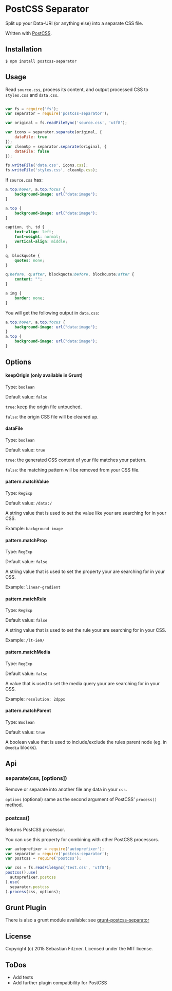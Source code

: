 PostCSS Separator
============

Split up your Data-URI (or anything else) into a separate CSS file.

Written with [PostCSS](https://github.com/postcss).


## Installation

`$ npm install postcss-separator`

## Usage

Read `source.css`, process its content, and output processed CSS to `styles.css` and `data.css`.

``` js

var fs = require('fs');
var separator = require('postcss-separator');

var original = fs.readFileSync('source.css', 'utf8');

var icons = separator.separate(original, {
	dataFile: true
});
var cleanUp = separator.separate(original, {
	dataFile: false
});

fs.writeFile('data.css', icons.css);
fs.writeFile('styles.css', cleanUp.css);

```

If `source.css` has:

```css
a.top:hover, a.top:focus {
	background-image: url("data:image");
}

a.top {
	background-image: url("data:image");
}

caption, th, td {
	text-align: left;
	font-weight: normal;
	vertical-align: middle;
}

q, blockquote {
	quotes: none;
}

q:before, q:after, blockquote:before, blockquote:after {
	content: "";
}

a img {
	border: none;
}
```

You will get the following output in `data.css`:

```css
a.top:hover, a.top:focus {
	background-image: url("data:image");
}
a.top {
	background-image: url("data:image");
}
```

## Options

#### keepOrigin (only available in Grunt)

Type: `boolean`

Default value: `false`

`true`: keep the origin file untouched.

`false`: the origin CSS file will be cleaned up.

#### dataFile

Type: `boolean`

Default value: `true`

`true`: the generated CSS content of your file matches your pattern.

`false`: the matching pattern will be removed from your CSS file. 

#### pattern.matchValue

Type: `RegExp`

Default value: `/data:/`

A string value that is used to set the value like your are searching for in your CSS.

Example: `background-image`

#### pattern.matchProp

Type: `RegExp`

Default value: `false`

A string value that is used to set the property your are searching for in your CSS.

Example: `linear-gradient`

#### pattern.matchRule

Type: `RegExp`

Default value: `false`

A string value that is used to set the rule your are searching for in your CSS.

Example: `/lt-ie9/`

#### pattern.matchMedia

Type: `RegExp`

Default value: `false`

A value that is used to set the media query your are searching for in your CSS.

Example: `resolution: 2dppx`

#### pattern.matchParent

Type: `Boolean`

Default value: `true`

A boolean value that is used to include/exclude the rules parent node (eg. in `@media` blocks).


## Api

### separate(css, [options])

Remove or separate into another file any data in your `css`.

`options` (optional) same as the second argument of PostCSS' `process()` method. 

### postcss()

Returns PostCSS processor.

You can use this property for combining with other PostCSS processors.

```javascript
var autoprefixer = require('autoprefixer');
var separator = require('postcss-separator');
var postcss = require('postcss');

var css = fs.readFileSync('test.css', 'utf8');
postcss().use(
  autoprefixer.postcss
).use(
  separator.postcss
).process(css, options);
```

## Grunt Plugin

There is also a grunt module available: see [grunt-postcss-separator](https://github.com/Sebastian-Fitzner/grunt-postcss-separator)

## License
Copyright (c) 2015 Sebastian Fitzner. Licensed under the MIT license.

## ToDos

- Add tests
- Add further plugin compatibility for PostCSS
